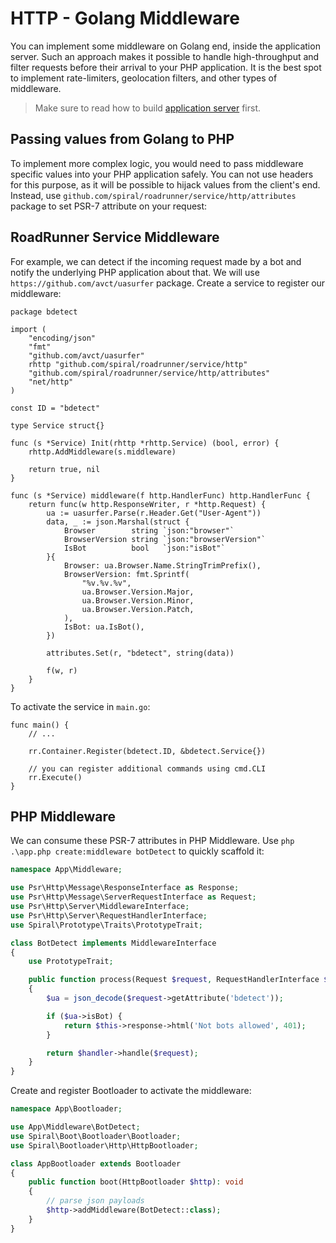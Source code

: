 # HTTP - Golang Middleware
You can implement some middleware on Golang end, inside the application server. Such an approach makes it possible to handle high-throughput and filter requests before their arrival to your PHP application. It is the best spot to implement rate-limiters, geolocation filters, and other types of middleware.

> Make sure to read how to build [application server](/framework/application-server.md) first.

## Passing values from Golang to PHP
To implement more complex logic, you would need to pass middleware specific values into your PHP application safely.
You can not use headers for this purpose, as it will be possible to hijack values from the client's end. Instead, use
`github.com/spiral/roadrunner/service/http/attributes` package to set PSR-7 attribute on your request:

## RoadRunner Service Middleware
For example, we can detect if the incoming request made by a bot and notify the underlying PHP application about that.
We will use `https://github.com/avct/uasurfer` package. Create a service to register our middleware:

```golang
package bdetect

import (
	"encoding/json"
	"fmt"
	"github.com/avct/uasurfer"
	rhttp "github.com/spiral/roadrunner/service/http"
	"github.com/spiral/roadrunner/service/http/attributes"
	"net/http"
)

const ID = "bdetect"

type Service struct{}

func (s *Service) Init(rhttp *rhttp.Service) (bool, error) {
	rhttp.AddMiddleware(s.middleware)

	return true, nil
}

func (s *Service) middleware(f http.HandlerFunc) http.HandlerFunc {
	return func(w http.ResponseWriter, r *http.Request) {
		ua := uasurfer.Parse(r.Header.Get("User-Agent"))
		data, _ := json.Marshal(struct {
			Browser        string `json:"browser"`
			BrowserVersion string `json:"browserVersion"`
			IsBot          bool   `json:"isBot"`
		}{
			Browser: ua.Browser.Name.StringTrimPrefix(),
			BrowserVersion: fmt.Sprintf(
				"%v.%v.%v",
				ua.Browser.Version.Major,
				ua.Browser.Version.Minor,
				ua.Browser.Version.Patch,
			),
			IsBot: ua.IsBot(),
		})

		attributes.Set(r, "bdetect", string(data))

		f(w, r)
	}
}
```

To activate the service in `main.go`:

```golang
func main() {
    // ...

	rr.Container.Register(bdetect.ID, &bdetect.Service{})

	// you can register additional commands using cmd.CLI
	rr.Execute()
}
```

## PHP Middleware
We can consume these PSR-7 attributes in PHP Middleware. Use `php .\app.php create:middleware botDetect` to quickly scaffold it:

```php
namespace App\Middleware;

use Psr\Http\Message\ResponseInterface as Response;
use Psr\Http\Message\ServerRequestInterface as Request;
use Psr\Http\Server\MiddlewareInterface;
use Psr\Http\Server\RequestHandlerInterface;
use Spiral\Prototype\Traits\PrototypeTrait;

class BotDetect implements MiddlewareInterface
{
    use PrototypeTrait;

    public function process(Request $request, RequestHandlerInterface $handler): Response
    {
        $ua = json_decode($request->getAttribute('bdetect'));

        if ($ua->isBot) {
            return $this->response->html('Not bots allowed', 401);
        }

        return $handler->handle($request);
    }
}
```

Create and register Bootloader to activate the middleware:

```php
namespace App\Bootloader;

use App\Middleware\BotDetect;
use Spiral\Boot\Bootloader\Bootloader;
use Spiral\Bootloader\Http\HttpBootloader;

class AppBootloader extends Bootloader
{
    public function boot(HttpBootloader $http): void
    {
        // parse json payloads
        $http->addMiddleware(BotDetect::class);
    }
}
```
